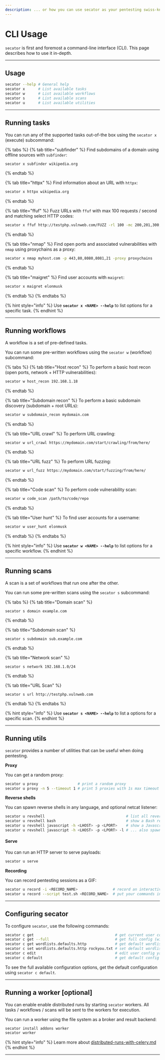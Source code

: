 ```yaml
---
description: ... or how you can use secator as your pentesting swiss-knife.
---
```


# CLI Usage

`secator` is first and foremost a command-line interface (CLI). This page describes how to use it in-depth.

***

## Usage

```bash
secator --help # General help
secator x      # List available tasks
secator w      # List available workflows
secator s      # List available scans
secator u      # List available utilities
```

***

## Running tasks

You can run any of the supported tasks out-of-the box using the `secator x` (execute) subcommand:

{% tabs %}
{% tab title="subfinder" %}
Find subdomains of a domain using offline sources with `subfinder`:

```bash
secator x subfinder wikipedia.org
```
{% endtab %}

{% tab title="httpx" %}
Find information about an URL with `httpx`:

```bash
secator x httpx wikipedia.org
```
{% endtab %}

{% tab title="ffuf" %}
Fuzz URLs with `ffuf` with max 100 requests / second and matching select HTTP codes:

```bash
secator x ffuf http://testphp.vulnweb.com/FUZZ -rl 100 -mc 200,201,300,500
```
{% endtab %}

{% tab title="nmap" %}
Find open ports and associated vulnerabilities with `nmap` using proxychains as a proxy:

```bash
secator x nmap myhost.com -p 443,80,8080,8081,21 -proxy proxychains
```
{% endtab %}

{% tab title="maigret" %}
Find user accounts with `maigret`:

```bash
secator x maigret elonmusk
```
{% endtab %}
{% endtabs %}

{% hint style="info" %}
Use **`secator x <NAME> --help`** to list options for a specific task.
{% endhint %}

***

## Running workflows

A workflow is a set of pre-defined tasks.

You can run some pre-written workflows using the `secator w` (workflow) subcommand:

{% tabs %}
{% tab title="Host recon" %}
To perform a basic host recon (open ports, network + HTTP vulnerabilities):

```bash
secator w host_recon 192.168.1.18
```
{% endtab %}

{% tab title="Subdomain recon" %}
To perform a basic subdomain discovery (subdomain + root URLs):

```bash
secator w subdomain_recon mydomain.com
```
{% endtab %}

{% tab title="URL crawl" %}
To perform URL crawling:

```bash
secator w url_crawl https://mydomain.com/start/crawling/from/here/
```
{% endtab %}

{% tab title="URL fuzz" %}
To perform URL fuzzing:

```bash
secator w url_fuzz https://mydomain.com/start/fuzzing/from/here/
```
{% endtab %}

{% tab title="Code scan" %}
To perform code vulnerability scan:

```bash
secator w code_scan /path/to/code/repo
```
{% endtab %}

{% tab title="User hunt" %}
To find user accounts for a username:

```bash
secator w user_hunt elonmusk
```
{% endtab %}
{% endtabs %}

{% hint style="info" %}
Use **`secator w <NAME> --help`** to list options for a specific workflow.
{% endhint %}

***

## Running scans

A scan is a set of workflows that run one after the other.

You can run some pre-written scans using the `secator s` subcommand:

{% tabs %}
{% tab title="Domain scan" %}
```
secator s domain example.com
```
{% endtab %}

{% tab title="Subdomain scan" %}
```
secator s subdomain sub.example.com
```
{% endtab %}

{% tab title="Network scan" %}
```
secator s network 192.168.1.0/24
```
{% endtab %}

{% tab title="URL Scan" %}
```
secator s url http://testphp.vulnweb.com
```
{% endtab %}
{% endtabs %}

{% hint style="info" %}
Use **`secator s <NAME> --help`** to list a options for a specific scan.
{% endhint %}

***

## Running utils

`secator` provides a number of utilities that can be useful when doing pentesting.

**Proxy**

You can get a random proxy:

```bash
secator u proxy                  # print a random proxy
secator u proxy -n 5 --timeout 1 # print 5 proxies with 1s max timeout
```

**Reverse shells**

You can spawn reverse shells in any language, and optional netcat listener:

```bash
secator u revshell                                     # list all reverse shells
secator u revshell bash                                # show a Bash reverse shell
secator u revshell javascript -h <LHOST> -p <LPORT>    # show a Javascript reverse shell to connect to LHOST / LPORT
secator u revshell javascript -h <LHOST> -p <LPORT> -l # ... also spawn a netcat listener
```

#### Serve

You can run an HTTP server to serve payloads:

```sh
secator u serve
```

**Recording**

You can record pentesting sessions as a GIF:

```bash
secator u record -i <RECORD_NAME>                # record an interactive session
secator u record --script test.sh <RECORD_NAME>  # put your commands in a script and record the execution
```

***

## Configuring secator

To configure `secator`, use the following commands:

```bash
secator c get                                     # get current user config
secator c get --full                              # get full config (with defaults)
secator c get wordlists.defaults.http             # get default wordlist path
secator c set wordlists.defaults.http rockyou.txt # set default wordlist 
secator c edit                                    # edit user config yaml
secator c default                                 # get default config
```

To see the full available configuration options,  get the default configuration using `secator c default`.

***

## Running a worker \[optional]

You can enable enable distributed runs by starting `secator` workers.  All tasks / workflows / scans will be sent to the workers for execution.

You can run a worker using the file system as a broker and result backend:

```bash
secator install addons worker
secator worker
```

{% hint style="info" %}
Learn more about [distributed-runs-with-celery.md](../in-depth/distributed-runs-with-celery.md "mention")
{% endhint %}

***

